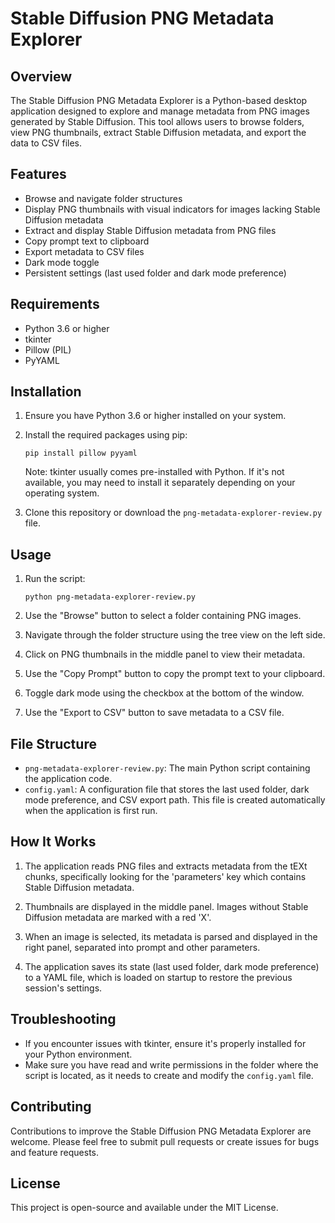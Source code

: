 # Stable Diffusion PNG Metadata Explorer

## Overview

The Stable Diffusion PNG Metadata Explorer is a Python-based desktop application designed to explore and manage metadata from PNG images generated by Stable Diffusion. This tool allows users to browse folders, view PNG thumbnails, extract Stable Diffusion metadata, and export the data to CSV files.

## Features

- Browse and navigate folder structures
- Display PNG thumbnails with visual indicators for images lacking Stable Diffusion metadata
- Extract and display Stable Diffusion metadata from PNG files
- Copy prompt text to clipboard
- Export metadata to CSV files
- Dark mode toggle
- Persistent settings (last used folder and dark mode preference)

## Requirements

- Python 3.6 or higher
- tkinter
- Pillow (PIL)
- PyYAML

## Installation

1. Ensure you have Python 3.6 or higher installed on your system.

2. Install the required packages using pip:

   ```
   pip install pillow pyyaml
   ```

   Note: tkinter usually comes pre-installed with Python. If it's not available, you may need to install it separately depending on your operating system.

3. Clone this repository or download the `png-metadata-explorer-review.py` file.

## Usage

1. Run the script:

   ```
   python png-metadata-explorer-review.py
   ```

2. Use the "Browse" button to select a folder containing PNG images.

3. Navigate through the folder structure using the tree view on the left side.

4. Click on PNG thumbnails in the middle panel to view their metadata.

5. Use the "Copy Prompt" button to copy the prompt text to your clipboard.

6. Toggle dark mode using the checkbox at the bottom of the window.

7. Use the "Export to CSV" button to save metadata to a CSV file.

## File Structure

- `png-metadata-explorer-review.py`: The main Python script containing the application code.
- `config.yaml`: A configuration file that stores the last used folder, dark mode preference, and CSV export path. This file is created automatically when the application is first run.

## How It Works

1. The application reads PNG files and extracts metadata from the tEXt chunks, specifically looking for the 'parameters' key which contains Stable Diffusion metadata.

2. Thumbnails are displayed in the middle panel. Images without Stable Diffusion metadata are marked with a red 'X'.

3. When an image is selected, its metadata is parsed and displayed in the right panel, separated into prompt and other parameters.

4. The application saves its state (last used folder, dark mode preference) to a YAML file, which is loaded on startup to restore the previous session's settings.

## Troubleshooting

- If you encounter issues with tkinter, ensure it's properly installed for your Python environment.
- Make sure you have read and write permissions in the folder where the script is located, as it needs to create and modify the `config.yaml` file.

## Contributing

Contributions to improve the Stable Diffusion PNG Metadata Explorer are welcome. Please feel free to submit pull requests or create issues for bugs and feature requests.

## License

This project is open-source and available under the MIT License.